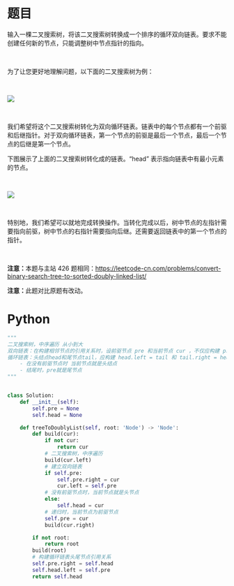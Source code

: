 # 题目 
<p>输入一棵二叉搜索树，将该二叉搜索树转换成一个排序的循环双向链表。要求不能创建任何新的节点，只能调整树中节点指针的指向。</p>

<p>&nbsp;</p>

<p>为了让您更好地理解问题，以下面的二叉搜索树为例：</p>

<p>&nbsp;</p>

<p><img src="https://assets.leetcode.com/uploads/2018/10/12/bstdlloriginalbst.png"></p>

<p>&nbsp;</p>

<p>我们希望将这个二叉搜索树转化为双向循环链表。链表中的每个节点都有一个前驱和后继指针。对于双向循环链表，第一个节点的前驱是最后一个节点，最后一个节点的后继是第一个节点。</p>

<p>下图展示了上面的二叉搜索树转化成的链表。&ldquo;head&rdquo; 表示指向链表中有最小元素的节点。</p>

<p>&nbsp;</p>

<p><img src="https://assets.leetcode.com/uploads/2018/10/12/bstdllreturndll.png"></p>

<p>&nbsp;</p>

<p>特别地，我们希望可以就地完成转换操作。当转化完成以后，树中节点的左指针需要指向前驱，树中节点的右指针需要指向后继。还需要返回链表中的第一个节点的指针。</p>

<p>&nbsp;</p>

<p><strong>注意：</strong>本题与主站 426 题相同：<a href="https://leetcode-cn.com/problems/convert-binary-search-tree-to-sorted-doubly-linked-list/">https://leetcode-cn.com/problems/convert-binary-search-tree-to-sorted-doubly-linked-list/</a></p>

<p><strong>注意：</strong>此题对比原题有改动。</p>

# Python

```python
"""
二叉搜索树，中序遍历 从小到大
双向链表：在构建相邻节点的引用关系时，设前驱节点 pre 和当前节点 cur ，不仅应构建 pre.right = cur ，也应构建 cur.left = pre
循环链表：头结点head和尾节点tail，应构建 head.left = tail 和 tail.right = head 
    - 在没有前驱节点时 当前节点就是头结点
    - 结尾时，pre就是尾节点
"""


class Solution:
    def __init__(self):
        self.pre = None
        self.head = None

    def treeToDoublyList(self, root: 'Node') -> 'Node':
        def build(cur):
            if not cur:
                return cur
            # 二叉搜索树，中序遍历
            build(cur.left)
            # 建立双向链表
            if self.pre:
                self.pre.right = cur
                cur.left = self.pre
            # 没有前驱节点时，当前节点就是头节点
            else:
                self.head = cur
            # 递归时，当前节点为前驱节点
            self.pre = cur
            build(cur.right)

        if not root:
            return root
        build(root)
        # 构建循环链表头尾节点引用关系
        self.pre.right = self.head
        self.head.left = self.pre
        return self.head
```
